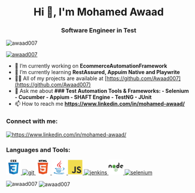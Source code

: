 <h1 align="center">Hi 👋, I'm Mohamed Awaad</h1>
<h3 align="center">Software Engineer in Test</h3>
<p align="left"> <img src="https://komarev.com/ghpvc/?username=awaad007&label=Profile%20views&color=0e75b6&style=flat" alt="awaad007" /> </p>
<p align="left"> <a href="https://github.com/ryo-ma/github-profile-trophy"><img src="https://github-profile-trophy.vercel.app/?username=awaad007" alt="awaad007" /></a> </p>

- 🔭 I’m currently working on **EcommerceAutomationFramework**
- 🌱 I’m currently learning **RestAssured, Appuim Native and Playwrite**
- 👨‍💻 All of my projects are available at [https://github.com/Awaad007](https://github.com/Awaad007)
- 💬 Ask me about **### Test Automation Tools & Frameworks: - **Selenium** - **Cucumber** - **Appium** - **SHAFT Engine** - **TestNG** - **JUnit****
- 📫 How to reach me **https://www.linkedin.com/in/mohamed-awaad/**
<h3 align="left">Connect with me:</h3>
<p align="left">
<a href="https://linkedin.com/in/mohamed-awaad/" target="blank"><img align="center" src="https://raw.githubusercontent.com/rahuldkjain/github-profile-readme-generator/master/src/images/icons/Social/linked-in-alt.svg" alt="https://www.linkedin.com/in/mohamed-awaad/" height="30" width="40" /></a>
</p>
<h3 align="left">Languages and Tools:</h3>
<p align="left"> <a href="https://www.w3schools.com/css/" target="_blank" rel="noreferrer"> <img src="https://raw.githubusercontent.com/devicons/devicon/master/icons/css3/css3-original-wordmark.svg" alt="css3" width="40" height="40"/> </a> <a href="https://git-scm.com/" target="_blank" rel="noreferrer"> <img src="https://www.vectorlogo.zone/logos/git-scm/git-scm-icon.svg" alt="git" width="40" height="40"/> </a> <a href="https://www.w3.org/html/" target="_blank" rel="noreferrer"> <img src="https://raw.githubusercontent.com/devicons/devicon/master/icons/html5/html5-original-wordmark.svg" alt="html5" width="40" height="40"/> </a> <a href="https://www.java.com" target="_blank" rel="noreferrer"> <img src="https://raw.githubusercontent.com/devicons/devicon/master/icons/java/java-original.svg" alt="java" width="40" height="40"/> </a> <a href="https://developer.mozilla.org/en-US/docs/Web/JavaScript" target="_blank" rel="noreferrer"> <img src="https://raw.githubusercontent.com/devicons/devicon/master/icons/javascript/javascript-original.svg" alt="javascript" width="40" height="40"/> </a> <a href="https://www.jenkins.io" target="_blank" rel="noreferrer"> <img src="https://www.vectorlogo.zone/logos/jenkins/jenkins-icon.svg" alt="jenkins" width="40" height="40"/> </a> <a href="https://nodejs.org" target="_blank" rel="noreferrer"> <img src="https://raw.githubusercontent.com/devicons/devicon/master/icons/nodejs/nodejs-original-wordmark.svg" alt="nodejs" width="40" height="40"/> </a> <a href="https://www.selenium.dev" target="_blank" rel="noreferrer"> <img src="https://raw.githubusercontent.com/detain/svg-logos/780f25886640cef088af994181646db2f6b1a3f8/svg/selenium-logo.svg" alt="selenium" width="40" height="40"/> </a> </p>
<p><img align="left" src="https://github-readme-stats.vercel.app/api/top-langs?username=awaad007&show_icons=true&locale=en&layout=compact" alt="awaad007" /></p>
<p>&nbsp;<img align="center" src="https://github-readme-stats.vercel.app/api?username=awaad007&show_icons=true&locale=en" alt="awaad007" /></p>
